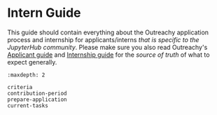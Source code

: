 # Intern Guide

This guide should contain everything about the Outreachy application process and
internship for applicants/interns _that is specific to the JupyterHub community_.
Please make sure you also read Outreachy's
[Applicant guide](https://www.outreachy.org/docs/applicant/)
and [Internship guide](https://www.outreachy.org/docs/internship/)
for the _source of truth_ of what to expect generally.

```{toctree}
:maxdepth: 2

criteria
contribution-period
prepare-application
current-tasks
```
